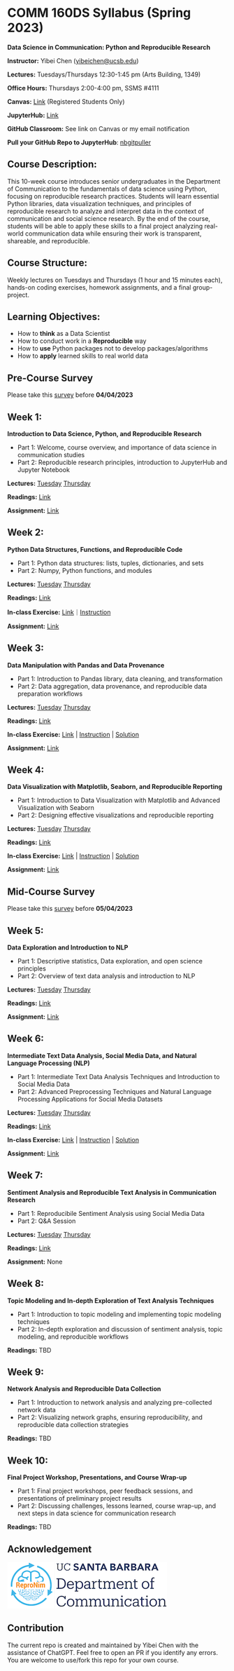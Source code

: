 # COMM 160DS Syllabus (Spring 2023)

**Data Science in Communication: Python and Reproducible Research**

**Instructor:** Yibei Chen (yibeichen@ucsb.edu)

**Lectures:** Tuesdays/Thursdays 12\:30-1:45 pm (Arts Building, 1349)

**Office Hours:** Thursdays 2\:00-4:00 pm, SSMS \#4111

**Canvas:** [Link](https://ucsb.instructure.com/courses/7864) (Registered Students Only)

**JupyterHub:** [Link](https://comm160ds.lsit.ucsb.edu/hub/user-redirect/git-pull?repo=https%3A%2F%2Fgithub.com%2Fyibeichan%2FCOMM160DS&urlpath=lab%2Ftree%2FCOMM160DS%2F&branch=main)

**GitHub Classroom:** See link on Canvas or my email notification

**Pull your GitHub Repo to JupyterHub**: [nbgitpuller](https://hub.jupyter.org/nbgitpuller/link)

## Course Description:
This 10-week course introduces senior undergraduates in the Department of Communication to the fundamentals of data science using Python, focusing on reproducible research practices. Students will learn essential Python libraries, data visualization techniques, and principles of reproducible research to analyze and interpret data in the context of communication and social science research. By the end of the course, students will be able to apply these skills to a final project analyzing real-world communication data while ensuring their work is transparent, shareable, and reproducible.

## Course Structure: 
Weekly lectures on Tuesdays and Thursdays (1 hour and 15 minutes each), hands-on coding exercises, homework assignments, and a final group-project.
## Learning Objectives:

- How to **think** as a Data Scientist
- How to conduct work in a **Reproducible** way
- How to **use** Python packages not to develop packages/algorithms 
- How to **apply** learned skills to real world data

## Pre-Course Survey

Please take this [survey](https://forms.gle/dkTaauehBxCDqvpf8) before **04/04/2023**

<!-- This anonymous pre-course survey is designed to help us understand your current knowledge and experience in Python programming, data science, and reproducible research. Your responses will not impact your grades or standing in the course. The information collected will be used to tailor our teaching approach, ensure that the course content is relevant to your learning goals, and assess teaching outcomes. Thank you for your valuable input. -->

## Week 1: 

**Introduction to Data Science, Python, and Reproducible Research**

- Part 1: Welcome, course overview, and importance of data science in communication studies
- Part 2: Reproducible research principles, introduction to JupyterHub and Jupyter Notebook

**Lectures:** [Tuesday](week_1/lecture_part1.pdf) [Thursday](week_1/lecture_part2.pdf) 

**Readings:** [Link](Readings.md#week-1-introduction-to-data-science-python-and-reproducible-research)

**Assignment:** [Link](week_1/assignment.md)

## Week 2: 

**Python Data Structures, Functions, and Reproducible Code**

- Part 1: Python data structures: lists, tuples, dictionaries, and sets
- Part 2: Numpy, Python functions, and modules

**Lectures:** [Tuesday](week_2/lecture_part1.ipynb) [Thursday](week_2/lecture_part2.ipynb)

**Readings:** [Link](Readings.md#week-2-python-data-structures-functions-and-reproducible-code)

**In-class Exercise:** [Link](https://classroom.github.com/a/oTp1RJQ9)｜[Instruction](week_2/assignment.md#in-class-exercise-friday-04142023-night)

**Assignment:** [Link](week_2/assignment.md)

## Week 3: 

**Data Manipulation with Pandas and Data Provenance**

- Part 1: Introduction to Pandas library, data cleaning, and transformation
- Part 2: Data aggregation, data provenance, and reproducible data preparation workflows

**Lectures:** [Tuesday](week_3/lecture_part1.ipynb) [Thursday](week_3/lecture_part2.ipynb)

**Readings:** [Link](Readings.md#week-3-data-manipulation-with-pandas-and-data-provenance)

**In-class Exercise:** [Link](https://classroom.github.com/a/OQym4pEV) | [Instruction](week_3/assignment.md#in-class-exercise-friday-04212023-night) | [Solution](https://github.com/ReproTeach/w3-in-class-exercise/blob/main/week3_in-class_exercise.ipynb)

**Assignment:** [Link](week_3/assignment.md)

## Week 4: 

**Data Visualization with Matplotlib, Seaborn, and Reproducible Reporting**

- Part 1: Introduction to Data Visualization with Matplotlib and Advanced Visualization with Seaborn
- Part 2: Designing effective visualizations and reproducible reporting

**Lectures:** [Tuesday](week_4/lecture_part1.ipynb) [Thursday](week_4/lecture_part2.ipynb)

**Readings:** [Link](Readings.md#week-4-data-visualization-with-matplotlib-seaborn-and-reproducible-reporting)

**In-class Exercise:** [Link](https://classroom.github.com/a/dzaORAq5) | [Instruction](week_4/assignment.md#in-class-exercise-due-thursday-04272023-midnight-5) | [Solution](https://github.com/ReproTeach/w4-in-class-exercise/blob/main/week4_in-class_exercise.ipynb)

**Assignment:** [Link](week_4/assignment.md)

## Mid-Course Survey

Please take this [survey](https://forms.gle/Vu7eb5Pn3EaJo7ZW9) before **05/04/2023**

<!-- This anonymous pre-course survey is designed to help us understand your current knowledge and experience in Python programming, data science, and reproducible research. Your responses will not impact your grades or standing in the course. The information collected will be used to tailor our teaching approach, ensure that the course content is relevant to your learning goals, and assess teaching outcomes. Thank you for your valuable input. -->

## Week 5: 

**Data Exploration and Introduction to NLP**

- Part 1: Descriptive statistics, Data exploration, and open science principles
- Part 2: Overview of text data analysis and introduction to NLP

**Lectures:** [Tuesday](week_5/lecture_part1.ipynb) [Thursday](week_5/lecture_part2.ipynb)

**Readings:** [Link](Readings.md#week-5-data-exploration-and-introduction-to-NLP)

**Assignment:** [Link](week_5/assignment.md)

## Week 6: 

**Intermediate Text Data Analysis, Social Media Data, and Natural Language Processing (NLP)**

- Part 1: Intermediate Text Data Analysis Techniques and Introduction to Social Media Data
- Part 2: Advanced Preprocessing Techniques and Natural Language Processing Applications for Social Media Datasets

**Lectures:** [Tuesday](week_6/lecture_part1.ipynb) [Thursday](week_6/lecture_part2.ipynb)

**Readings:** [Link](Readings.md#week-6-intermediate-text-data-analysis-social-media-data-and-natural-language-processing)

**In-class Exercise:** [Link](https://classroom.github.com/a/rIluJxws) | [Instruction](week_6/assignment.md#in-class-exercise-due-05122023-midnight-6) | [Solution](https://github.com/ReproTeach/w6-in-class-exercise/blob/main/week6_in-class_exercise.ipynb)

**Assignment:**  [Link](week_6/assignment.md)

## Week 7: 

**Sentiment Analysis and Reproducible Text Analysis in Communication Research**

- Part 1: Reproducibile Sentiment Analysis using Social Media Data
- Part 2: Q&A Session

**Lectures:** [Tuesday](week_7/lecture_part1.ipynb) [Thursday](https://forms.gle/7fjqtLqLw7ktYYwu7)

**Readings:** [Link](Readings.md#week-7-sentiment-analysis-and-reproducible-text-analysis-in-communication-research)

**Assignment:** None

## Week 8: 

**Topic Modeling and In-depth Exploration of Text Analysis Techniques**

- Part 1: Introduction to topic modeling and implementing topic modeling techniques
- Part 2: In-depth exploration and discussion of sentiment analysis, topic modeling, and reproducible workflows

**Readings:** TBD

## Week 9: 

**Network Analysis and Reproducible Data Collection**

- Part 1: Introduction to network analysis and analyzing pre-collected network data
- Part 2: Visualizing network graphs, ensuring reproducibility, and reproducible data collection strategies

**Readings:** TBD


## Week 10: 

**Final Project Workshop, Presentations, and Course Wrap-up**

- Part 1: Final project workshops, peer feedback sessions, and presentations of preliminary project results
- Part 2: Discussing challenges, lessons learned, course wrap-up, and next steps in data science for communication research

**Readings:** TBD

## Acknowledgement 

![ReproNim](pics/repronim.png) ![UCSBCOMM](pics/ucsbcomm.png)

## Contribution

The current repo is created and maintained by Yibei Chen with the assistance of ChatGPT. Feel free to open an PR if you identify any errors. You are welcome to use/fork this repo for your own course. 
